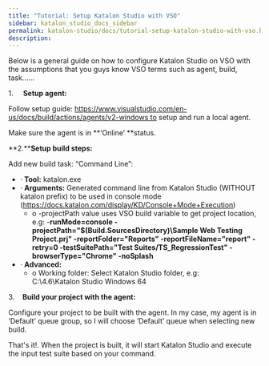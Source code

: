 ```yaml
---
title: "Tutorial: Setup Katalon Studio with VSO" 
sidebar: katalon_studio_docs_sidebar
permalink: katalon-studio/docs/tutorial-setup-katalon-studio-with-vso.html 
description: 
---
```

Below is a general guide on how to configure Katalon Studio on VSO with the assumptions that you guys know VSO terms such as agent, build, task......

1.     **Setup agent:**

Follow setup guide: https://www.visualstudio.com/en-us/docs/build/actions/agents/v2-windows to setup and run a local agent.

Make sure the agent is in **‘Online’ **status. 

**2.****Setup build steps:**

Add new build task: “Command Line”:

*   · **Tool:** katalon.exe
*   · **Arguments:** Generated command line from Katalon Studio (WITHOUT katalon prefix) to be used in console mode (https://docs.katalon.com/display/KD/Console+Mode+Execution)
    *   o -projectPath value uses VSO build variable to get project location, e.g: -**runMode=console -projectPath="$(Build.SourcesDirectory)\\Sample Web Testing Project.prj" -reportFolder="Reports" -reportFileName="report" -retry=0 -testSuitePath="Test Suites/TS_RegressionTest" -browserType="Chrome" -noSplash**
*   · **Advanced:**
    *   o Working folder: Select Katalon Studio folder, e.g: C:\\4.6\\Katalon Studio Windows 64

3.    **Build your project with the agent:**

Configure your project to be built with the agent. In my case, my agent is in ‘Default’ queue group, so I will choose ‘Default’ queue when selecting new build.

That's it!. When the project is built, it will start Katalon Studio and execute the input test suite based on your command.